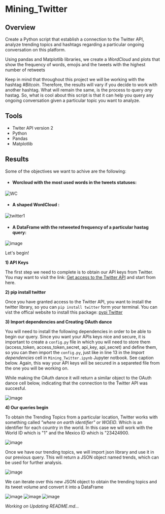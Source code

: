 # Mining_Twitter

## Overview

Create a Python script that establish a connection to the Twitter API, analyze trending topics and hashtags regarding a particular ongoing conversation on this platform.

Using pandas and Matplotlib libraries, we create a *WordCloud* and plots that show the frequency of words, emojis and the tweets with the highest number of retweets 

Keep in mind that throughout this project we will be working with the hashtag *#Bitcoin*. Therefore, the results will vary if you decide to work with another hashtag. What will remain the same, is the process to query *any* hastag. So, what is cool about this script is that it can help you query any ongoing conversation given a particular topic you want to analyze.

## Tools

- Twiter API version 2
- Python
- Pandas
- Matplotlib

## Results

Some of the objectives we want to achive are the following:

- #### Worcloud with the most used words in the tweets statuses:
![WC](https://user-images.githubusercontent.com/78564912/148801580-8be3752f-203a-41a7-a47c-874101f54157.png)

- #### A shaped WordCloud :
![twitter1](https://user-images.githubusercontent.com/78564912/148801736-ca1fbedf-5892-42d6-b3d4-d7b7288ec2dd.png)

- #### A DataFrame with the retweeted frequency of a particular hastag query:
![image](https://user-images.githubusercontent.com/78564912/148802360-4faca4a3-900a-4828-b570-64efe7e1c902.png)

Let's begin!

**1) API Keys**

The first step we need to complete is to obtain our API keys from Twitter. You may want to visit the link: 
[Get access to the Twitter API](https://developer.twitter.com/en/docs/twitter-api/getting-started/getting-access-to-the-twitter-api) and start from here.

**2) pip install twitter**

Once you have granted access to the Twitter API, you want to install the twitter library, so you can ```pip install twitter``` form your terminal. You can vist the offical website to install this package: [pypi Twitter](https://pypi.org/project/twitter/)

**3) Import dependencies and Creating OAuth dance**

You will need to install the following dependencies in order to be able to begin our query. Since you want your APIs keys nice and secure, it is important to create a ```config.py``` file in which you will need to store them (access_token, access_token_secret, api_key, api_secret) and define them, so you can then import the ```config.py```, just like in line 13 in the *Import dependencies* cell in ```Mining_Twitter.ipynb``` Jupyter notbook. See caption below. Again, this way your API keys will be secured in a separeted file from the one you will be working on.

While making the OAuth dance it will return a similar object to the OAuth dance cell below, indicating that the connection to the Twitter API was succesful.

![image](https://user-images.githubusercontent.com/78564912/148799963-e10ba52e-aae3-4455-a082-930a7c457861.png)

**4) Our queries begin**

To obtain the Trending Topics from a particular location, Twitter works with something called *"where on earth identifier" or WOEID*. Which is an identifier for each country in the world. In this case we will work with the World ID which is "1" and the Mexico ID which is "23424900.

![image](https://user-images.githubusercontent.com/78564912/148823273-e960ede3-4b5d-4821-89a9-e1bfad4af4d5.png)

Once we have our trending topics, we will import json library and use it in our previous query. This will return a JSON object named trends, which can be used for further analysis.

![image](https://user-images.githubusercontent.com/78564912/148824690-8662c9a1-629b-4153-8340-5d516f946f0f.png)

We can iterate over this new JSON object to obtain the trending topics and its tweet volume and convert it into a DataFrame

![image](https://user-images.githubusercontent.com/78564912/148825138-e9059fbe-5f00-44df-81a7-e47140793a14.png)
![image](https://user-images.githubusercontent.com/78564912/148825334-163b9814-fc22-4e8d-b7ef-4a1450cc4d32.png)
![image](https://user-images.githubusercontent.com/78564912/148825480-9b073a79-21e8-4627-abc8-7381505d22e0.png)



*Working on Updating README.md...*
